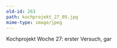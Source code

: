 ```yaml
---
old-id: 263
path: kochprojekt_27_05.jpg
mime-type: image/jpeg
---
```

Kochprojekt Woche 27:
erster Versuch, gar
